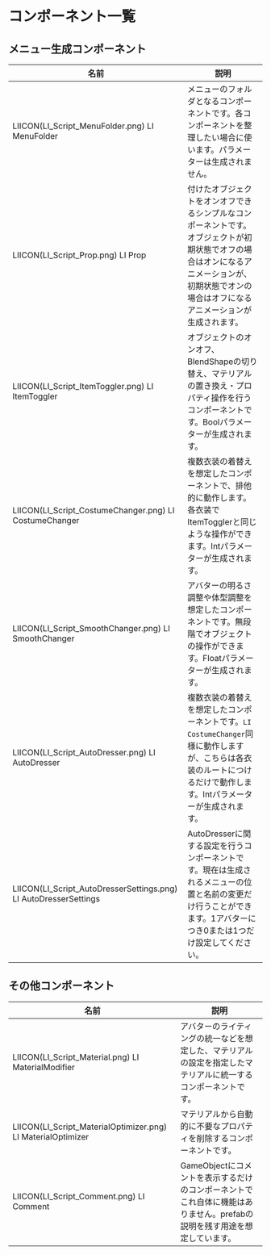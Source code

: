 # コンポーネント一覧

## メニュー生成コンポーネント

|名前|説明|
|-|-|
|LIICON(LI_Script_MenuFolder.png) LI MenuFolder|メニューのフォルダとなるコンポーネントです。各コンポーネントを整理したい場合に使います。パラメーターは生成されません。|
|LIICON(LI_Script_Prop.png) LI Prop|付けたオブジェクトをオンオフできるシンプルなコンポーネントです。オブジェクトが初期状態でオフの場合はオンになるアニメーションが、初期状態でオンの場合はオフになるアニメーションが生成されます。|
|LIICON(LI_Script_ItemToggler.png) LI ItemToggler|オブジェクトのオンオフ、BlendShapeの切り替え、マテリアルの置き換え・プロパティ操作を行うコンポーネントです。Boolパラメーターが生成されます。|
|LIICON(LI_Script_CostumeChanger.png) LI CostumeChanger|複数衣装の着替えを想定したコンポーネントで、排他的に動作します。各衣装でItemTogglerと同じような操作ができます。Intパラメーターが生成されます。|
|LIICON(LI_Script_SmoothChanger.png) LI SmoothChanger|アバターの明るさ調整や体型調整を想定したコンポーネントです。無段階でオブジェクトの操作ができます。Floatパラメーターが生成されます。|
|LIICON(LI_Script_AutoDresser.png) LI AutoDresser|複数衣装の着替えを想定したコンポーネントです。`LI CostumeChanger`同様に動作しますが、こちらは各衣装のルートにつけるだけで動作します。Intパラメーターが生成されます。|
|LIICON(LI_Script_AutoDresserSettings.png) LI AutoDresserSettings|AutoDresserに関する設定を行うコンポーネントです。現在は生成されるメニューの位置と名前の変更だけ行うことができます。1アバターにつき0または1つだけ設定してください。|

## その他コンポーネント

|名前|説明|
|-|-|
|LIICON(LI_Script_Material.png) LI MaterialModifier|アバターのライティングの統一などを想定した、マテリアルの設定を指定したマテリアルに統一するコンポーネントです。|
|LIICON(LI_Script_MaterialOptimizer.png) LI MaterialOptimizer|マテリアルから自動的に不要なプロパティを削除するコンポーネントです。|
|LIICON(LI_Script_Comment.png) LI Comment|GameObjectにコメントを表示するだけのコンポーネントでこれ自体に機能はありません。prefabの説明を残す用途を想定しています。|

